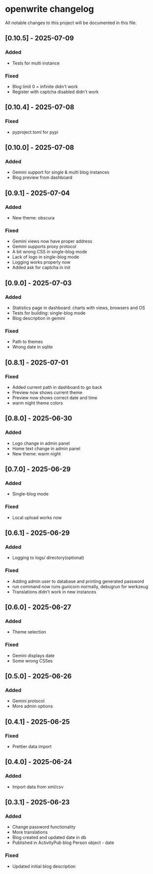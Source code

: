 # openwrite changelog

All notable changes to this project will be documented in this file.

## [0.10.5] - 2025-07-09
### Added
- Tests for multi instance

### Fixed
- Blog limit 0 = infinite didn't work
- Register with captcha disabled didn't work

## [0.10.4] - 2025-07-08
### Fixed
- pyproject.toml for pypi

## [0.10.0] - 2025-07-08
### Added
- Gemini support for single & multi blog instances
- Blog preview from dashboard

## [0.9.1] - 2025-07-04
### Added
- New theme: obscura

### Fixed
- Gemini views now have proper address
- Gemini supports proxy protocol
- A bit wrong CSS in single-blog mode
- Lack of logo in single-blog mode
- Logging works properly now
- Added ask for captcha in init

## [0.9.0] - 2025-07-03
### Added
- Statistics page in dashboard: charts with views, browsers and OS
- Tests for building: single-blog mode
- Blog description in gemini

### Fixed
- Path to themes
- Wrong date in sqlite

## [0.8.1] - 2025-07-01
### Fixed
- Added current path in dashboard to go back
- Preview now shows current theme
- Preview now shows correct date and time
- warm night theme colors

## [0.8.0] - 2025-06-30
### Added
- Logo change in admin panel
- Home text change in admin panel
- New theme: warm night

## [0.7.0] - 2025-06-29
### Added
- Single-blog mode

### Fixed
- Local upload works now 

## [0.6.1] - 2025-06-29
### Added
- Logging to logs/ directory(optional)

### Fixed
- Adding admin user to database and printing generated password
- run command now runs gunicorn normally, debugrun for werkzeug
- Translations didn't work in new instances

## [0.6.0] - 2025-06-27
### Added
- Theme selection

### Fixed
- Gemini displays date
- Some wrong CSSes

## [0.5.0] - 2025-06-26
### Added
- Gemini protocol
- More admin options

## [0.4.1] - 2025-06-25
### Fixed
- Prettier data import

## [0.4.0] - 2025-06-24
### Added
- Import data from xml/csv

## [0.3.1] - 2025-06-23
### Added
- Change password functionality
- More translations
- Blog created and updated date in db
- Published in ActivityPub blog Person object - date

### Fixed
- Updated initial blog description
